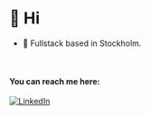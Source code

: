 
# 👋 Hi
- 🔭 Fullstack based in Stockholm.

<br>

#### You can reach me here:
<a href="https://www.linkedin.com/in/gustavo-l-m-de-oliveira-037243108/">![LinkedIn](https://img.shields.io/badge/LinkedIn-0077B5?style=for-the-badge&logo=linkedin&logoColor=white)</a>
